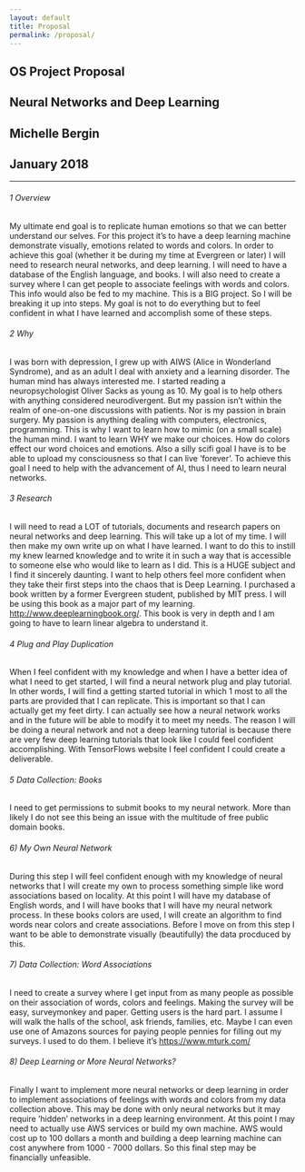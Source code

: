 ```yaml
---
layout: default
title: Proposal
permalink: /proposal/
---
```


## OS Project Proposal

## Neural Networks and Deep Learning

## Michelle Bergin

## January 2018 

------

###### 1 Overview

My ultimate end goal is to replicate human emotions so that we can better understand our selves. For this
project it’s to have a deep learning machine demonstrate visually, emotions related to words and colors. In
order to achieve this goal (whether it be during my time at Evergreen or later) I will need to research neural
networks, and deep learning. I will need to have a database of the English language, and books. I will also
need to create a survey where I can get people to associate feelings with words and colors. This info would
also be fed to my machine. This is a BIG project. So I will be breaking it up into steps. My goal is not to
do everything but to feel confident in what I have learned and accomplish some of these steps.

###### 2 Why

I was born with depression, I grew up with AIWS (Alice in Wonderland Syndrome), and as an adult I
deal with anxiety and a learning disorder. The human mind has always interested me. I started reading a
neuropsychologist Oliver Sacks as young as 10. My goal is to help others with anything considered neurodivergent.
But my passion isn’t within the realm of one-on-one discussions with patients. Nor is my passion
in brain surgery. My passion is anything dealing with computers, electronics, programming. This is why I
want to learn how to mimic (on a small scale) the human mind. I want to learn WHY we make our choices.
How do colors effect our word choices and emotions. Also a silly scifi goal I have is to be able to upload my
consciousness so that I can live ’forever’. To achieve this goal I need to help with the advancement of AI,
thus I need to learn neural networks.

###### 3 Research

I will need to read a LOT of tutorials, documents and research papers on neural networks and deep learning.
This will take up a lot of my time. I will then make my own write up on what I have learned. I want to do
this to instill my knew learned knowledge and to write it in such a way that is accessible to someone else
who would like to learn as I did. This is a HUGE subject and I find it sincerely daunting. I want to help
others feel more confident when they take their first steps into the chaos that is Deep Learning. I purchased
a book written by a former Evergreen student, published by MIT press. I will be using this book as a major
part of my learning. http://www.deeplearningbook.org/. This book is very in depth and I am going to have
to learn linear algebra to understand it.

###### 4 Plug and Play Duplication

When I feel confident with my knowledge and when I have a better idea of what I need to get started, I will
find a neural network plug and play tutorial. In other words, I will find a getting started tutorial in which
1
most to all the parts are provided that I can replicate. This is important so that I can actually get my feet
dirty. I can actually see how a neural network works and in the future will be able to modify it to meet my
needs. The reason I will be doing a neural network and not a deep learning tutorial is because there are very
few deep learning tutorials that look like I could feel confident accomplishing. With TensorFlows website I
feel confident I could create a deliverable.

###### 5 Data Collection: Books

I need to get permissions to submit books to my neural network. More than likely I do not see this being
an issue with the multitude of free public domain books.

###### 6)  My Own Neural Network

During this step I will feel confident enough with my knowledge of neural networks that I will create my own
to process something simple like word associations based on locality. At this point I will have my database
of English words, and I will have books that I will have my neural network process. In these books colors
are used, I will create an algorithm to find words near colors and create associations. Before I move on from
this step I want to be able to demonstrate visually (beautifully) the data procduced by this.

###### 7)  Data Collection: Word Associations

I need to create a survey where I get input from as many people as possible on their association of words,
colors and feelings. Making the survey will be easy, surveymonkey and paper. Getting users is the hard
part. I assume I will walk the halls of the school, ask friends, families, etc. Maybe I can even use one of
Amazons sources for paying people pennies for filling out my surveys. I used to do them. I believe it’s
https://www.mturk.com/

###### 8)  Deep Learning or More Neural Networks?

Finally I want to implement more neural networks or deep learning in order to implement associations of
feelings with words and colors from my data collection above. This may be done with only neural networks
but it may require ’hidden’ networks in a deep learning environment. At this point I may need to actually
use AWS services or build my own machine. AWS would cost up to 100 dollars a month and building a deep
learning machine can cost anywhere from 1000 - 7000 dollars. So this final step may be financially unfeasible.
